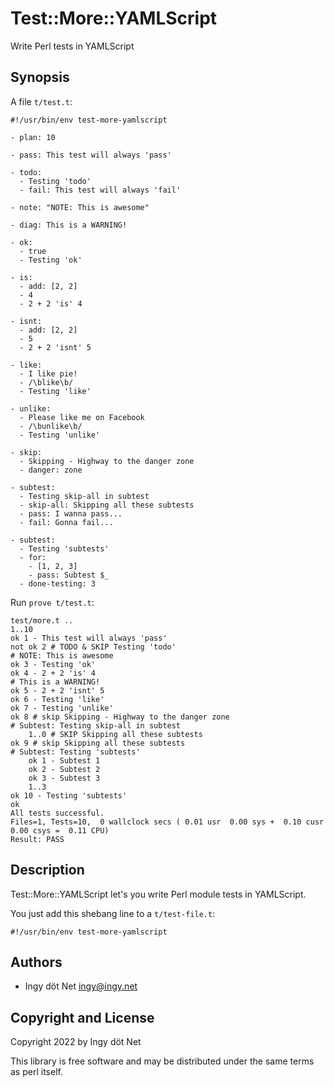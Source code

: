 Test::More::YAMLScript
======================

Write Perl tests in YAMLScript

## Synopsis

A file `t/test.t`:
```
#!/usr/bin/env test-more-yamlscript

- plan: 10

- pass: This test will always 'pass'

- todo:
  - Testing 'todo'
  - fail: This test will always 'fail'

- note: "NOTE: This is awesome"

- diag: This is a WARNING!

- ok:
  - true
  - Testing 'ok'

- is:
  - add: [2, 2]
  - 4
  - 2 + 2 'is' 4

- isnt:
  - add: [2, 2]
  - 5
  - 2 + 2 'isnt' 5

- like:
  - I like pie!
  - /\blike\b/
  - Testing 'like'

- unlike:
  - Please like me on Facebook
  - /\bunlike\b/
  - Testing 'unlike'

- skip:
  - Skipping - Highway to the danger zone
  - danger: zone

- subtest:
  - Testing skip-all in subtest
  - skip-all: Skipping all these subtests
  - pass: I wanna pass...
  - fail: Gonna fail...

- subtest:
  - Testing 'subtests'
  - for:
    - [1, 2, 3]
    - pass: Subtest $_
  - done-testing: 3
```

Run `prove t/test.t`:
```
test/more.t .. 
1..10
ok 1 - This test will always 'pass'
not ok 2 # TODO & SKIP Testing 'todo'
# NOTE: This is awesome
ok 3 - Testing 'ok'
ok 4 - 2 + 2 'is' 4
# This is a WARNING!
ok 5 - 2 + 2 'isnt' 5
ok 6 - Testing 'like'
ok 7 - Testing 'unlike'
ok 8 # skip Skipping - Highway to the danger zone
# Subtest: Testing skip-all in subtest
    1..0 # SKIP Skipping all these subtests
ok 9 # skip Skipping all these subtests
# Subtest: Testing 'subtests'
    ok 1 - Subtest 1
    ok 2 - Subtest 2
    ok 3 - Subtest 3
    1..3
ok 10 - Testing 'subtests'
ok
All tests successful.
Files=1, Tests=10,  0 wallclock secs ( 0.01 usr  0.00 sys +  0.10 cusr  0.00 csys =  0.11 CPU)
Result: PASS
```

## Description

Test::More::YAMLScript let's you write Perl module tests in YAMLScript.

You just add this shebang line to a `t/test-file.t`:
```
#!/usr/bin/env test-more-yamlscript
```

## Authors

* Ingy döt Net <ingy@ingy.net>

## Copyright and License

Copyright 2022 by Ingy döt Net

This library is free software and may be distributed under the same terms as
perl itself.
